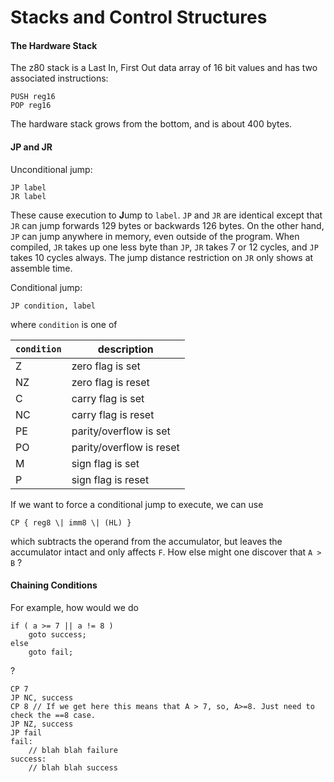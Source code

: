 # Stacks and Control Structures

#### The Hardware Stack

The z80 stack is a Last In, First Out data array of 16 bit values and has two associated instructions:

```
PUSH reg16
POP reg16
```

The hardware stack grows from the bottom, and is about 400 bytes.

#### JP and JR

Unconditional jump:

```
JP label
JR label
```

These cause execution to **J**ump to `label`. `JP` and `JR` are identical except that `JR` can jump forwards 129 bytes or backwards 126 bytes. On the other hand, `JP` can jump anywhere in memory, even outside of the program. When compiled, `JR` takes up one less byte than `JP`, `JR` takes 7 or 12 cycles, and `JP` takes 10 cycles always. The jump distance restriction on `JR` only shows at assemble time.

Conditional jump:

```
JP condition, label
```

where `condition` is one of

|`condition`| description
|-|-
|Z|zero flag is set
|NZ|zero flag is reset
|C|carry flag is set
|NC|carry flag is reset
|PE|parity/overflow is set
|PO|parity/overflow is reset
|M|sign flag is set
|P|sign flag is reset

If we want to force a conditional jump to execute, we can use 

```
CP { reg8 \| imm8 \| (HL) }
```

which subtracts the operand from the accumulator, but leaves the accumulator intact and only affects `F`. How else might one discover that `A > B` ?

#### Chaining Conditions

For example, how would we do
```
if ( a >= 7 || a != 8 ) 
    goto success;
else
    goto fail;
```
?
```
CP 7
JP NC, success
CP 8 // If we get here this means that A > 7, so, A>=8. Just need to check the ==8 case.
JP NZ, success
JP fail
fail:
    // blah blah failure
success:
    // blah blah success
```
